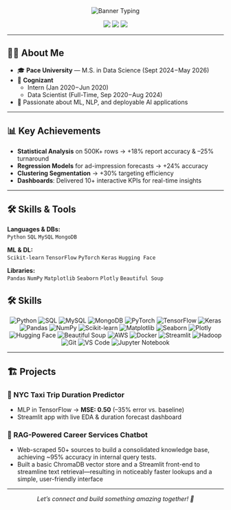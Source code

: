 <!-- Banner -->
<div align="center">
  <img src="https://readme-typing-svg.herokuapp.com?font=Fira+Code&size=28&duration=2500&pause=2000&color=79FFE1&center=true&vCenter=true&width=800&lines=Hi,+I’m+Subiksha+a+Data+Science+Enthusiast!;M.S+in+Data+Science+@+Pace+University" alt="Banner Typing" />
</div>

<!-- Quick Links -->
<p align="center">
  <a href="www.linkedin.com/in/subiksha-k-datascience"><img src="https://img.shields.io/badge/LinkedIn-%230077B5.svg?style=flat&logo=linkedin&logoColor=white"/></a>
  <a href="https://github.com/your-github"><img src="https://img.shields.io/badge/GitHub-%23181717.svg?style=flat&logo=github&logoColor=white"/></a>
  <a href="mailto:subiksha16@gmail.com"><img src="https://img.shields.io/badge/Email-D14836.svg?style=flat&logo=gmail&logoColor=white"/></a>
</p>

---

## 👩‍🎓 About Me
- 🎓 **Pace University** — M.S. in Data Science (Sept 2024 – May 2026)  
- 💼 **Cognizant**  
  - Intern (Jan 2020 – Jun 2020)  
  - Data Scientist (Full-Time, Sep 2020 – Aug 2024)  
- 🌱 Passionate about ML, NLP, and deployable AI applications

---

## 📊 Key Achievements
- **Statistical Analysis** on 500K+ rows → +18% report accuracy & –25% turnaround  
- **Regression Models** for ad-impression forecasts → +24% accuracy  
- **Clustering Segmentation** → +30% targeting efficiency  
- **Dashboards**: Delivered 10+ interactive KPIs for real-time insights  

---

## 🛠️ Skills & Tools

**Languages & DBs:**  
`Python` `SQL` `MySQL` `MongoDB`

**ML & DL:**  
`Scikit-learn` `TensorFlow` `PyTorch` `Keras` `Hugging Face`

**Libraries:**  
`Pandas` `NumPy` `Matplotlib` `Seaborn` `Plotly` `Beautiful Soup`

## 🛠️ Skills

<p align="center">
  <img src="https://img.shields.io/badge/Python-3776AB?style=for-the-badge&logo=python&logoColor=white" alt="Python" />
  <img src="https://img.shields.io/badge/SQL-FCC624?style=for-the-badge&logo=sqlite&logoColor=white" alt="SQL" />
  <img src="https://img.shields.io/badge/MySQL-4479A1?style=for-the-badge&logo=mysql&logoColor=white" alt="MySQL" />
  <img src="https://img.shields.io/badge/MongoDB-47A248?style=for-the-badge&logo=mongodb&logoColor=white" alt="MongoDB" />
  <img src="https://img.shields.io/badge/PyTorch-EE4C2C?style=for-the-badge&logo=pytorch&logoColor=white" alt="PyTorch" />
  <img src="https://img.shields.io/badge/TensorFlow-FF6F00?style=for-the-badge&logo=tensorflow&logoColor=white" alt="TensorFlow" />
  <img src="https://img.shields.io/badge/Keras-D00000?style=for-the-badge&logo=keras&logoColor=white" alt="Keras" />
  <img src="https://img.shields.io/badge/Pandas-150458?style=for-the-badge&logo=pandas&logoColor=white" alt="Pandas" />
  <img src="https://img.shields.io/badge/NumPy-013243?style=for-the-badge&logo=numpy&logoColor=white" alt="NumPy" />
  <img src="https://img.shields.io/badge/Scikit--learn-F7931E?style=for-the-badge&logo=scikit-learn&logoColor=white" alt="Scikit-learn" />
  <img src="https://img.shields.io/badge/Matplotlib-11557C?style=for-the-badge&logo=matplotlib&logoColor=white" alt="Matplotlib" />
  <img src="https://img.shields.io/badge/Seaborn-25396F?style=for-the-badge&logo=seaborn&logoColor=white" alt="Seaborn" />
  <img src="https://img.shields.io/badge/Plotly-3F4F75?style=for-the-badge&logo=plotly&logoColor=white" alt="Plotly" />
  <img src="https://img.shields.io/badge/Hugging%20Face-FF6C37?style=for-the-badge&logo=huggingface&logoColor=white" alt="Hugging Face" />
  <img src="https://img.shields.io/badge/Beautiful%20Soup-FF9900?style=for-the-badge&logo=beautiful%20soup&logoColor=white" alt="Beautiful Soup" />
  <img src="https://img.shields.io/badge/AWS-232F3E?style=for-the-badge&logo=amazonaws&logoColor=white" alt="AWS" />
  <img src="https://img.shields.io/badge/Docker-2496ED?style=for-the-badge&logo=docker&logoColor=white" alt="Docker" />
  <img src="https://img.shields.io/badge/Streamlit-FF4B4B?style=for-the-badge&logo=streamlit&logoColor=white" alt="Streamlit" />
  <img src="https://img.shields.io/badge/Hadoop-66CCFF?style=for-the-badge&logo=apachehadoop&logoColor=white" alt="Hadoop" />
  <img src="https://img.shields.io/badge/Git-F05032?style=for-the-badge&logo=git&logoColor=white" alt="Git" />
  <img src="https://img.shields.io/badge/VS%20Code-007ACC?style=for-the-badge&logo=visualstudiocode&logoColor=white" alt="VS Code" />
  <img src="https://img.shields.io/badge/Jupyter-F37626?style=for-the-badge&logo=jupyter&logoColor=white" alt="Jupyter Notebook" />
</p>

---

## 🏗️ Projects

### 📍 NYC Taxi Trip Duration Predictor
- MLP in TensorFlow → **MSE: 0.50** (–35% error vs. baseline)  
- Streamlit app with live EDA & duration forecast dashboard

### 🤖 RAG-Powered Career Services Chatbot
- Web-scraped 50+ sources to build a consolidated knowledge base, achieving ~95% accuracy in internal query tests.
- Built a basic ChromaDB vector store and a Streamlit front-end to streamline text retrieval—resulting in noticeably faster lookups and a simple, user-friendly interface 

---

<div align="center">
  <em>Let’s connect and build something amazing together! 🚀</em>
</div>
